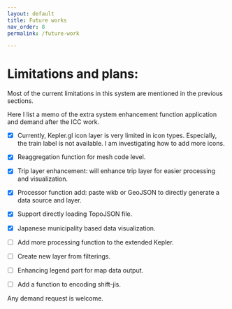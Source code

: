 ```yaml
---
layout: default
title: Future works
nav_order: 8
permalink: /future-work

---
```


# Limitations and plans:

Most of the current limitations in this system are mentioned in the previous sections. 

Here I list a memo of the extra system enhancement function application and demand after the ICC work.

- [x] Currently, Kepler.gl icon layer is very limited in icon types. Especially, the train label is not available. I am investigating how to add more icons.
- [x] Reaggregation function for mesh code level.
- [x] Trip layer enhancement: will enhance trip layer for easier processing and visualization.
- [x] Processor function add: paste wkb or GeoJSON to directly generate a data source and layer.
- [x] Support directly loading TopoJSON file.
- [x] Japanese municipality based data visualization.

- [ ] Add more processing function to the extended Kepler.
- [ ] Create new layer from filterings.
- [ ] Enhancing legend part for map data output.
- [ ] Add a function to encoding shift-jis.

Any demand request is welcome. 
